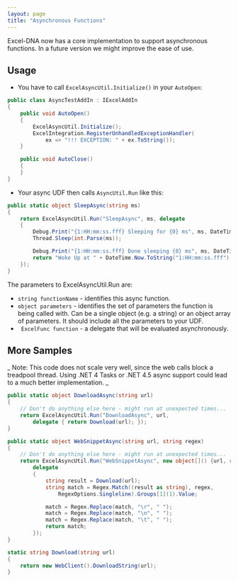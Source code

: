 ```yaml
---
layout: page
title: "Asynchronous Functions"
---
```

Excel-DNA now has a core implementation to support asynchronous functions. In a future version we might improve the ease of use.

## Usage

- You have to call `ExcelAsyncUtil.Initialize()` in your `AutoOpen`:

```csharp
public class AsyncTestAddIn : IExcelAddIn
{
    public void AutoOpen()
    {
        ExcelAsyncUtil.Initialize();
        ExcelIntegration.RegisterUnhandledExceptionHandler(
            ex => "!!! EXCEPTION: " + ex.ToString());
    }

    public void AutoClose()
    {
    }
}
```


- Your async UDF then calls `AsyncUtil.Run` like this:

```csharp
public static object SleepAsync(string ms)
{
    return ExcelAsyncUtil.Run("SleepAsync", ms, delegate
    {
        Debug.Print("{1:HH:mm:ss.fff} Sleeping for {0} ms", ms, DateTime.Now);
        Thread.Sleep(int.Parse(ms));

        Debug.Print("{1:HH:mm:ss.fff} Done sleeping {0} ms", ms, DateTime.Now);
        return "Woke Up at " + DateTime.Now.ToString("1:HH:mm:ss.fff");
    });
}
```



The parameters to ExcelAsyncUtil.Run are:

- `string functionName` - identifies this async function.
- `object parameters` - identifies the set of parameters the function is being called with. Can be a single object (e.g. a string) or an object[]() array of parameters. It should include all the parameters to your UDF.
- ` ExcelFunc function` - a delegate that will be evaluated asynchronously.

## More Samples

_ Note: This code does not scale very well, since the web calls block a treadpool thread. Using .NET 4 Tasks or .NET 4.5 async support could lead to a much better implementation. _

```csharp
public static object DownloadAsync(string url)
{
    // Don't do anything else here - might run at unexpected times...
    return ExcelAsyncUtil.Run("DownloadAsync", url,
        delegate { return Download(url); });
}

public static object WebSnippetAsync(string url, string regex)
{
    // Don't do anything else here - might run at unexpected times...
    return ExcelAsyncUtil.Run("WebSnippetAsync", new object[]() {url, regex},
        delegate
        {
            string result = Download(url);
            string match = Regex.Match((result as string), regex,
                RegexOptions.Singleline).Groups[1](1).Value;

            match = Regex.Replace(match, "\r", " ");
            match = Regex.Replace(match, "\n", " ");
            match = Regex.Replace(match, "\t", " ");
            return match;
        });
}

static string Download(string url)
{
    return new WebClient().DownloadString(url);
}
```
